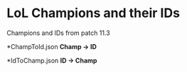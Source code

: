 # LoL Champions and their IDs

Champions and IDs from patch 11.3

*ChampToId.json **Champ -> ID**

*IdToChamp.json **ID -> Champ**
